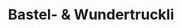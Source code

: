 ---
title: "Bastel- & Wundertruckli"
url: /einsiedeln/bastel-und-wundertruckli/
shop: Schreibwaren
---